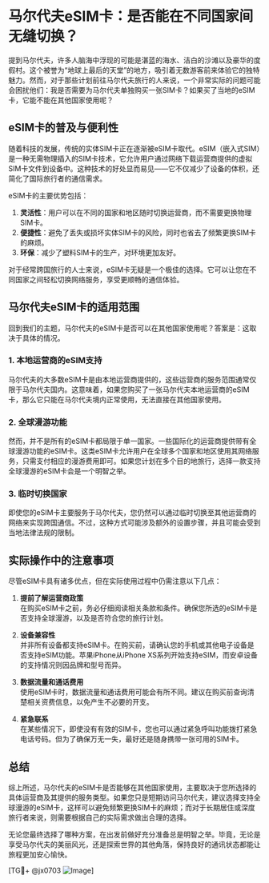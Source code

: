 # 马尔代夫eSIM卡：是否能在不同国家间无缝切换？

提到马尔代夫，许多人脑海中浮现的可能是湛蓝的海水、洁白的沙滩以及豪华的度假村。这个被誉为“地球上最后的天堂”的地方，吸引着无数游客前来体验它的独特魅力。然而，对于那些计划前往马尔代夫旅行的人来说，一个非常实际的问题可能会困扰他们：我是否需要为马尔代夫单独购买一张SIM卡？如果买了当地的eSIM卡，它能不能在其他国家使用呢？

## eSIM卡的普及与便利性

随着科技的发展，传统的实体SIM卡正在逐渐被eSIM卡取代。eSIM（嵌入式SIM）是一种无需物理插入的SIM卡技术，它允许用户通过网络下载运营商提供的虚拟SIM卡文件到设备中。这种技术的好处显而易见——它不仅减少了设备的体积，还简化了国际旅行者的通信需求。

eSIM卡的主要优势包括：

1. **灵活性**：用户可以在不同的国家和地区随时切换运营商，而不需要更换物理SIM卡。
2. **便捷性**：避免了丢失或损坏实体SIM卡的风险，同时也省去了频繁更换SIM卡的麻烦。
3. **环保**：减少了塑料SIM卡的生产，对环境更加友好。

对于经常跨国旅行的人士来说，eSIM卡无疑是一个极佳的选择。它可以让您在不同国家之间轻松切换网络服务，享受更顺畅的通信体验。

## 马尔代夫eSIM卡的适用范围

回到我们的主题，马尔代夫的eSIM卡是否可以在其他国家使用呢？答案是：这取决于具体的情况。

### 1. **本地运营商的eSIM支持**
   马尔代夫的大多数eSIM卡是由本地运营商提供的，这些运营商的服务范围通常仅限于马尔代夫国内。这意味着，如果您购买了一张马尔代夫本地运营商的eSIM卡，那么它只能在马尔代夫境内正常使用，无法直接在其他国家使用。

### 2. **全球漫游功能**
   然而，并不是所有的eSIM卡都局限于单一国家。一些国际化的运营商提供带有全球漫游功能的eSIM卡。这类eSIM卡允许用户在全球多个国家和地区使用其网络服务，只需支付相应的漫游费用即可。如果您计划在多个目的地旅行，选择一款支持全球漫游的eSIM卡会是一个明智之举。

### 3. **临时切换国家**
   即使您的eSIM卡主要服务于马尔代夫，您仍然可以通过临时切换至其他运营商的网络来实现跨国通信。不过，这种方式可能涉及额外的设置步骤，并且可能会受到当地法律法规的限制。

## 实际操作中的注意事项

尽管eSIM卡具有诸多优点，但在实际使用过程中仍需注意以下几点：

1. **提前了解运营商政策**  
   在购买eSIM卡之前，务必仔细阅读相关条款和条件。确保您所选的eSIM卡是否支持全球漫游，以及是否符合您的旅行计划。

2. **设备兼容性**  
   并非所有设备都支持eSIM卡。在购买前，请确认您的手机或其他电子设备是否支持eSIM功能。苹果iPhone从iPhone XS系列开始支持eSIM，而安卓设备的支持情况则因品牌和型号而异。

3. **数据流量和通话费用**  
   使用eSIM卡时，数据流量和通话费用可能会有所不同。建议在购买前查询清楚相关资费信息，以免产生不必要的开支。

4. **紧急联系**  
   在某些情况下，即使没有有效的SIM卡，您也可以通过紧急呼叫功能拨打紧急电话号码。但为了确保万无一失，最好还是随身携带一张可用的SIM卡。

## 总结

综上所述，马尔代夫的eSIM卡是否能够在其他国家使用，主要取决于您所选择的具体运营商及其提供的服务类型。如果您只是短期访问马尔代夫，建议选择支持全球漫游的eSIM卡，这样可以避免频繁更换SIM卡的麻烦；而对于长期居住或深度旅行者来说，则需要根据自己的实际需求做出合理的选择。

无论您最终选择了哪种方案，在出发前做好充分准备总是明智之举。毕竟，无论是享受马尔代夫的美丽风光，还是探索世界的其他角落，保持良好的通讯状态都能让旅程更加安心愉快。

[TG💪+ @jx0703 ![Image](https://github.com/user-attachments/assets/dbca1d08-cadb-493c-b0ec-ad6f7a83f270)]